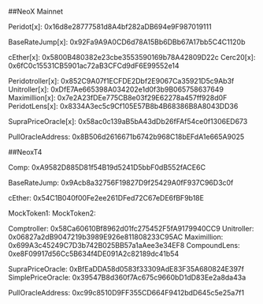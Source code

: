 ##NeoX Mainnet

Peridot[x]: 0x16d8e28777581d8A4bf282aDB694e9F987019111

BaseRateJump[x]: 0x92Fa9A9A0CD6d78A15Bb6DBb67A17bb5C4C1120b

cEther[x]: 0x5800B480382e23cbe3553590169b78A42809D22c
Cerc20[x]: 0x6fC0c15531CB5901ac72aB3CFCd9dF6E99552e14

Peridotroller[x]: 0x852C9A07f1ECFDE2Dbf2E9067Ca35921D5c9Ab3f
Unitroller[x]: 0xDfE7Ae665398A034202e1d0f3b9B065758637649
Maximillion[x]: 0x7e2A23fDEe775CB8e03f29E62278a457ff928d0F
PeridotLens[x]: 0x8334A3ec5c9Cf105E57B8b4B68386B8A8043DD36

SupraPriceOracle[x]: 0x58ac0c139aB5bA43dDb26fFAf54ce0f1306ED673

PullOracleAddress: 0x8B506d2616671b6742b968C18bEFdA1e665A9025

##NeoxT4

Comp: 0xA9582D885D81f54B19d5241D5bbF0dB552fACE6C

BaseRateJump: 0x9Acb8a32756F19827D9f25429A0fF937C96D3c0f

cEther: 0x54C1B040f00Fe2ee261DFed72C67eDE6fBF9b18E

MockToken1:
MockToken2:

Comptroller: 0x58Ca60610Bf8962d01fc275452F5fA9179940CC9
Unitroller: 0x06827a2dB9047219b3989E926e811808233C95AC
Maximillion: 0x699A3c45249C7D3b742B025BB57a1aAee3e34EF8
CompoundLens: 0xe8F09917d56Cc5B634f4DE091A2c82189dc41b54

SupraPriceOracle: 0xBfEaDDA58d0583f33309AdE83F35A680824E397f
SimplePriceOracle: 0x39547B8d360f7Ac675c9660bD1dD83Ee2a8da43a

PullOracleAddress: 0xc99c8510D9FF355CD664F9412bdD645c5e25a7f1
